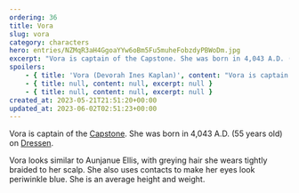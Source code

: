```yaml
---
ordering: 36
title: Vora
slug: vora
category: characters
hero: entries/NZMqR3aH4GgoaYYw6oBm5Fu5muheFobzdyPBWoDm.jpg
excerpt: "Vora is captain of the Capstone. She was born in 4,043 A.D. (55 years old) on Dressen.\nVora looks si..."
spoilers:
    - { title: 'Vora (Devorah Ines Kaplan)', content: "Vora is captain of the [Capstone](/category/spaceships/capstone). She was born in 4,043 A.D. (55 years old) on [Dressen](/category/planets-cities/dressen). Vora is responsible for helping [Davi](/category/characters/davi) to get off of [Tessyas](/category/planets-cities/tessyas). She later adopted him and obtained a [Three Empires](/category/organizations/three-empires) identity for him.\r\n\r\nVora looks similar to Aunjanue Ellis, with greying hair she wears tightly braided to her scalp. She also uses contacts to make her eyes look periwinkle blue. She is an average height and weight.\r\n\r\n**Pronunciation:**\r\n- deh voe’ ruh\r\n- ee nez’\r\n- cap’ len", excerpt: 'Vora is captain of the Capstone. She was born in 4,043 A.D. (55 years old) on Dressen. Vora is respo...' }
    - { title: null, content: null, excerpt: null }
    - { title: null, content: null, excerpt: null }
created_at: 2023-05-21T21:51:20+00:00
updated_at: 2023-06-02T02:51:23+00:00
---
```

Vora is captain of the [Capstone](/category/spaceships/capstone). She was born in 4,043 A.D. (55 years old) on [Dressen](/category/planets-cities/dressen).

Vora looks similar to Aunjanue Ellis, with greying hair she wears tightly braided to her scalp. She also uses contacts to make her eyes look periwinkle blue. She is an average height and weight.